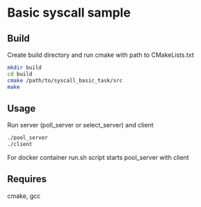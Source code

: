 # Basic syscall sample


## Build

Create build directory and run cmake with path to CMakeLists.txt

```bash
mkdir build
cd build
cmake /path/to/syscall_basic_task/src
make
```

## Usage

Run server (poll_server or select_server) and client 
```bash
./pool_server
./client
```
For docker container run.sh script starts pool_server with client

## Requires
cmake, gcc
